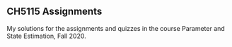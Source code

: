 ## CH5115 Assignments
My solutions for the assignments and quizzes in the course Parameter and State Estimation, Fall 2020.